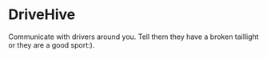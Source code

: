 # DriveHive
Communicate with drivers around you. Tell them they have a broken taillight or they are a good sport:).
